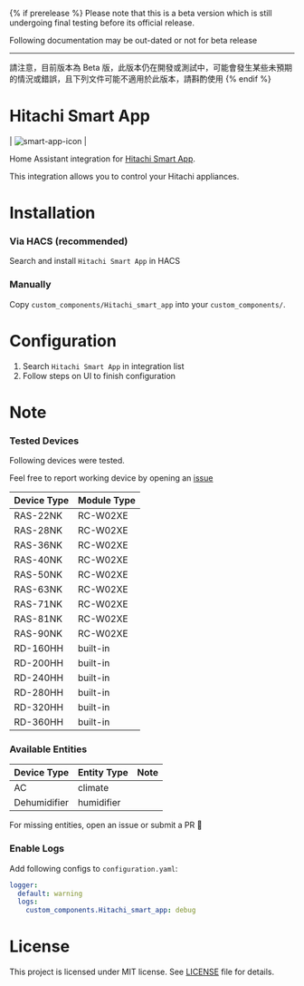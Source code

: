 {% if prerelease %}
Please note that this is a beta version which is still undergoing final testing before its official release.

Following documentation may be out-dated or not for beta release

---

請注意，目前版本為 Beta 版，此版本仍在開發或測試中，可能會發生某些未預期的情況或錯誤，且下列文件可能不適用於此版本，請斟酌使用
{% endif %}


# Hitachi Smart App

| ![smart-app-icon](https://raw.githubusercontent.com/n71154plus/Hitachi_smart_app/master/assets/smart-app-icon.png) |

Home Assistant integration for [Hitachi Smart App](https://play.google.com/store/apps/details?id=com.hitachi.TaiSEIA.smarthome).

This integration allows you to control your Hitachi appliances.

# Installation

### Via HACS (recommended)

Search and install `Hitachi Smart App` in HACS

### Manually

Copy `custom_components/Hitachi_smart_app` into your `custom_components/`.

# Configuration

1. Search `Hitachi Smart App` in integration list
2. Follow steps on UI to finish configuration

# Note

### Tested Devices

Following devices were tested.

Feel free to report working device by opening an [issue](https://github.com/n71154plus/Hitachi_smart_app/issues)

| Device Type | Module Type  |
| ----------- | ------------ |
| RAS-22NK    | RC-W02XE     |
| RAS-28NK    | RC-W02XE     |
| RAS-36NK    | RC-W02XE     |
| RAS-40NK    | RC-W02XE     |
| RAS-50NK    | RC-W02XE     |
| RAS-63NK    | RC-W02XE     |
| RAS-71NK    | RC-W02XE     |
| RAS-81NK    | RC-W02XE     |
| RAS-90NK    | RC-W02XE     |
| RD-160HH    | built-in     |
| RD-200HH    | built-in     |
| RD-240HH    | built-in     |
| RD-280HH    | built-in     |
| RD-320HH    | built-in     |
| RD-360HH    | built-in     |


### Available Entities

| Device Type  | Entity Type   | Note                         |
| ------------ | ------------- | ---------------------------- |
| AC           | climate       |                              |
| Dehumidifier | humidifier    |                              |

For missing entities, open an issue or submit a PR 💪

### Enable Logs

Add following configs to `configuration.yaml`:

```yaml
logger:
  default: warning
  logs:
    custom_components.Hitachi_smart_app: debug
```

# License

This project is licensed under MIT license. See [LICENSE](LICENSE) file for details.

